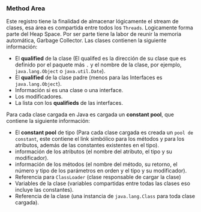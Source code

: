 ### Method Area


Este registro tiene la finalidad de almacenar lógicamente el stream de clases, esa área es compartida entre todos los `Threads`. Logicamente forma parte del Heap Space. Por ser parte tiene la labor de reunir la memoria automática, Garbage Collector. Las clases contienen la siguiente información:


* El **qualified** de la clase (El qualifed es la dirección de su clase que es definido por el paquete más `.` y el nombre de la clase, por ejemplo, `java.lang.Object` o `java.util.Date`).
* El **qualified** de la clase padre (menos para las Interfaces es `java.lang.Object`).
* Información si es una clase o una interface.
* Los modificadores.
* La lista con los **qualifieds** de las interfaces.


Para cada clase cargada en Java es cargada un **constant pool**, que contiene la siguiente información:


* El **constant pool** de tipo (Para cada clase cargada es creada un `pool de constant`, este contiene el link simbólico para los métodos y para los atributos, además de las constantes existentes en el tipo).
* información de los atributos (el nombre del atributo, el tipo y su modificador).
* información de los métodos (el nombre del método, su retorno, el número y tipo de los parámetros en orden y el tipo y su modificador).
* Referencia para `ClassLoader` (clase responsable de cargar la clase)
* Variables de la clase (variables compartidas entre todas las clases eso incluye las constantes).
* Referencia de la clase (una instancia de `java.lang.Class` para toda clase cargada).
